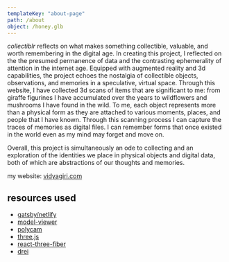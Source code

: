 ```yaml
---
templateKey: "about-page"
path: /about
object: /honey.glb
---
```


_collectiblr_ reflects on what makes something collectible, valuable, and worth remembering in the digital age. In creating this project, I reflected on the the presumed permanence of data and the contrasting ephemerality of attention in the internet age. Equipped with augmented reality and 3d capabilities, the project echoes the nostalgia of collectible objects, observations, and memories in a speculative, virtual space. Through this website, I have collected 3d scans of items that are significant to me: from giraffe figurines I have accumulated over the years to wildflowers and mushrooms I have found in the wild. To me, each object represents more than a physical form as they are attached to various moments, places, and people that I have known. Through this scanning process I can capture the traces of memories as digital files. I can remember forms that once existed in the world even as my mind may forget and move on.

Overall, this project is simultaneously an ode to collecting and an exploration of the identities we place in physical objects and digital data, both of which are abstractions of our thoughts and memories.

my website: [vidyagiri.com](http://vidyagiri.com)

## resources used

- [gatsby/netlify](https://www.netlify.com/with/gatsby/)
- [model-viewer](https://modelviewer.dev/)
- [polycam](https://learn.poly.cam/)
- [three.js](https://threejs.org/)
- [react-three-fiber](https://github.com/pmndrs/react-three-fiber)
- [drei](https://github.com/pmndrs/drei)
